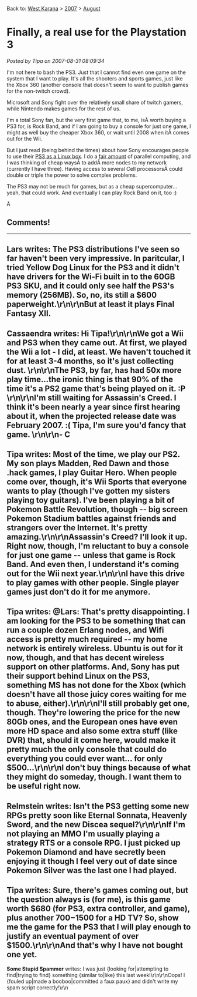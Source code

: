 Back to: [West Karana](/posts/westkarana.md) > [2007](/posts/2007/westkarana.md) > [August](./westkarana.md)
# Finally, a real use for the Playstation 3

*Posted by Tipa on 2007-08-31 08:09:34*

I'm not here to bash the PS3. Just that I cannot find even one game on the system that I want to play. It's all the shooters and sports games, just like the Xbox 360 (another console that doesn't seem to want to publish games for the non-twitch crowd).

Microsoft and Sony fight over the relatively small share of twitch gamers, while Nintendo makes games for the rest of us.

I'm a total Sony fan, but the very first game that, to me, isÂ worth buying a PS3 for, is Rock Band, and if I am going to buy a console for just one game, I might as well buy the cheaper Xbox 360, or wait until 2008 when itÂ comes out for the Wii.

But I just read (being behind the times) about how Sony encourages people to use their [PS3 as a Linux box](http://en.wikipedia.org/wiki/Linux_for_PlayStation_3). I do a [fair amount](http://shewhoshapes.wordpress.com) of parallel computing, and I was thinking of cheap waysÂ to addÂ more nodes to my network (currently I have three). Having access to several Cell processorsÂ could double or triple the power to solve complex problems.

The PS3 may not be much for games, but as a cheap supercomputer... yeah, that could work. And eventually I can play Rock Band on it, too :)

Â 
## Comments!
---
**Lars** writes: The PS3 distributions I've seen so far haven't been very impressive.  In paritcular, I tried Yellow Dog Linux for the PS3 and it didn't have drivers for the Wi-Fi built in to the 60GB PS3 SKU, and it could only see half the PS3's memory (256MB).  So, no, its still a $600 paperweight.\r\n\r\nBut at least it plays Final Fantasy XII.
---
**Cassaendra** writes: Hi Tipa!\r\n\r\nWe got a Wii and PS3 when they came out.  At first, we played the Wii a lot - I did, at least.  We haven't touched it for at least 3-4 months, so it's just collecting dust.  \r\n\r\nThe PS3, by far, has had 50x more play time...the ironic thing is that 90% of the time it's a PS2 game that's being played on it. :P \r\n\r\nI'm still waiting for Assassin's Creed. I think it's been nearly a year since first hearing about it, when the projected release date was February 2007.  :(   Tipa, I'm sure you'd fancy that game. \r\n\r\n- C
---
**Tipa** writes: Most of the time, we play our PS2. My son plays Madden, Red Dawn and those .hack games, I play Guitar Hero. When people come over, though, it's Wii Sports that everyone wants to play (though I've gotten my sisters playing toy guitars). I've been playing a bit of Pokemon Battle Revolution, though -- big screen Pokemon Stadium battles against friends and strangers over the Internet. It's pretty amazing.\r\n\r\nAssassin's Creed? I'll look it up. Right now, though, I'm reluctant to buy a console for just one game -- unless that game is Rock Band. And even then, I understand it's coming out for the Wii next year.\r\n\r\nI have this drive to play games with other people. Single player games just don't do it for me anymore.
---
**Tipa** writes: @Lars: That's pretty disappointing. I am looking for the PS3 to be something that can run a couple dozen Erlang nodes, and Wifi access is pretty much required -- my home network is entirely wireless. Ubuntu is out for it now, though, and that has decent wireless support on other platforms. And, Sony has put their support behind Linux on the PS3, something MS has not done for the Xbox (which doesn't have all those juicy cores waiting for me to abuse, either).\r\n\r\nI'll still probably get one, though. They're lowering the price for the new 80Gb ones, and the European ones have even more HD space and also some extra stuff (like DVR) that, should it come here, would make it pretty much the only console that could do everything you could ever want... for only $500...\r\n\r\nI don't buy things because of what they might do someday, though. I want them to be useful right now.
---
**Relmstein** writes: Isn't the PS3 getting some new RPGs pretty soon like Eternal Sonnata, Heavenly Sword, and the new Discea sequel?\r\n\r\nIf I'm not playing an MMO I'm usually playing a strategy RTS or a console RPG.  I just picked up Pokemon Diamond and have secretly been enjoying it though I feel very out of date since Pokemon Silver was the last one I had played.
---
**Tipa** writes: Sure, there's games coming out, but the question always is (for me), is this game worth $680 (for PS3, extra controller, and game), plus another $700-$1500 for a HD TV? So, show me the game for the PS3 that I will play enough to justify an eventual payment of over $1500.\r\n\r\nAnd that's why I have not bought one yet.
---
**Some Stupid Spammer** writes: I was just {looking for|attempting to find|trying to find} something {similar to|like} this last week!\r\n\r\nOops! I {fouled up|made a booboo|committed a faux paux} and didn't write my spam script correctly!\r\n
